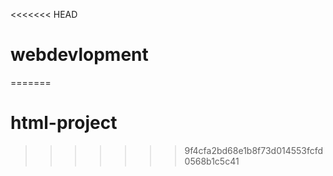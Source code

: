 <<<<<<< HEAD
# webdevlopment
=======
# html-project
>>>>>>> 9f4cfa2bd68e1b8f73d014553fcfd0568b1c5c41
